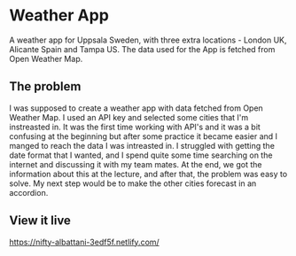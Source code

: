# Weather App
A weather app for Uppsala Sweden, with three extra locations - London UK, Alicante Spain and Tampa US. The data used for the App is fetched from Open Weather Map.

## The problem
I was supposed to create a weather app with data fetched from Open Weather Map. I used an API key and selected some cities that I'm instreasted in. It was the first time working with API's and it was a bit confusing at the beginning but after some practice it became easier and I manged to reach the data I was intreasted in. I struggled with getting the date format that I wanted, and I spend quite some time searching on the internet and discussing it with my team mates. At the end, we got the information about this at the lecture, and after that, the problem was easy to solve.  My next step would be to make the other cities forecast in an accordion. 


## View it live
https://nifty-albattani-3edf5f.netlify.com/ 

